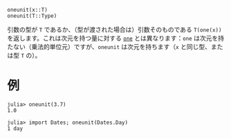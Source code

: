 ```
oneunit(x::T)
oneunit(T::Type)
```

引数の型が `T` であるか、（型が渡された場合は）引数そのものである `T(one(x))` を返します。これは次元を持つ量に対する [`one`](@ref) とは異なります：`one` は次元を持たない（乗法的単位元）ですが、`oneunit` は次元を持ちます（`x` と同じ型、または型 `T` の）。

# 例

```jldoctest
julia> oneunit(3.7)
1.0

julia> import Dates; oneunit(Dates.Day)
1 day
```
